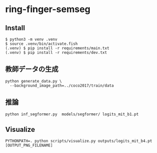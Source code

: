 # ring-finger-semseg
## Install
```
$ python3 -m venv .venv
$ source .venv/bin/activate.fish
(.venv) $ pip install -r requirements/main.txt
(.venv) $ pip install -r requirements/dev.txt
```

## 教師データの生成
```
python generate_data.py \
  --background_image_path=../coco2017/train/data
```

## 推論
```
python inf_segformer.py  models/segformer/ logits_mit_b1.pt
```

## Visualize
```
PYTHONPATH=. python scripts/visualize.py outputs/logits_mit_b4.pt [OUTPUT_PNG_FILENAME]
```
